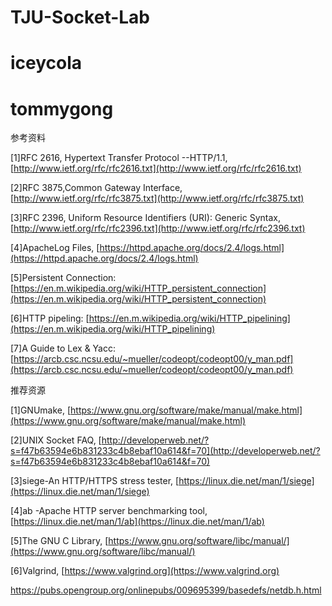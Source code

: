 # TJU-Socket-Lab
# iceycola
# tommygong

参考资料

[1]RFC 2616, Hypertext Transfer Protocol --HTTP/1.1, [http://www.ietf.org/rfc/rfc2616.txt](http://www.ietf.org/rfc/rfc2616.txt)

[2]RFC 3875,Common Gateway Interface,   [http://www.ietf.org/rfc/rfc3875.txt](http://www.ietf.org/rfc/rfc3875.txt)

[3]RFC 2396, Uniform Resource Identifiers (URI): Generic Syntax, [http://www.ietf.org/rfc/rfc2396.txt](http://www.ietf.org/rfc/rfc2396.txt)

[4]ApacheLog Files, [https://httpd.apache.org/docs/2.4/logs.html](https://httpd.apache.org/docs/2.4/logs.html)

[5]Persistent Connection: [https://en.m.wikipedia.org/wiki/HTTP_persistent_connection](https://en.m.wikipedia.org/wiki/HTTP_persistent_connection)

[6]HTTP pipeling: [https://en.m.wikipedia.org/wiki/HTTP_pipelining](https://en.m.wikipedia.org/wiki/HTTP_pipelining)

[7]A Guide to Lex & Yacc: [https://arcb.csc.ncsu.edu/~mueller/codeopt/codeopt00/y_man.pdf](https://arcb.csc.ncsu.edu/~mueller/codeopt/codeopt00/y_man.pdf)

推荐资源

[1]GNUmake, [https://www.gnu.org/software/make/manual/make.html](https://www.gnu.org/software/make/manual/make.html)

[2]UNIX Socket FAQ, [http://developerweb.net/?s=f47b63594e6b831233c4b8ebaf10a614&f=70](http://developerweb.net/?s=f47b63594e6b831233c4b8ebaf10a614&f=70)

[3]siege-An HTTP/HTTPS stress tester, [https://linux.die.net/man/1/siege](https://linux.die.net/man/1/siege)

[4]ab -Apache HTTP server benchmarking tool, [https://linux.die.net/man/1/ab](https://linux.die.net/man/1/ab)

[5]The GNU C Library, [https://www.gnu.org/software/libc/manual/](https://www.gnu.org/software/libc/manual/)

[6]Valgrind, [https://www.valgrind.org](https://www.valgrind.org)

https://pubs.opengroup.org/onlinepubs/009695399/basedefs/netdb.h.html
